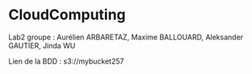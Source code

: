 # CloudComputing
Lab2 groupe : Aurélien ARBARETAZ, Maxime BALLOUARD, Aleksander GAUTIER, Jinda WU

Lien de la BDD : s3://mybucket257
